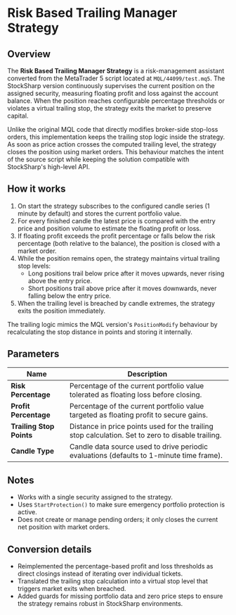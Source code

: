 # Risk Based Trailing Manager Strategy

## Overview
The **Risk Based Trailing Manager Strategy** is a risk-management assistant converted from the MetaTrader 5 script located at `MQL/44099/test.mq5`. The StockSharp version continuously supervises the current position on the assigned security, measuring floating profit and loss against the account balance. When the position reaches configurable percentage thresholds or violates a virtual trailing stop, the strategy exits the market to preserve capital.

Unlike the original MQL code that directly modifies broker-side stop-loss orders, this implementation keeps the trailing stop logic inside the strategy. As soon as price action crosses the computed trailing level, the strategy closes the position using market orders. This behaviour matches the intent of the source script while keeping the solution compatible with StockSharp's high-level API.

## How it works
1. On start the strategy subscribes to the configured candle series (1 minute by default) and stores the current portfolio value.
2. For every finished candle the latest price is compared with the entry price and position volume to estimate the floating profit or loss.
3. If floating profit exceeds the profit percentage or falls below the risk percentage (both relative to the balance), the position is closed with a market order.
4. While the position remains open, the strategy maintains virtual trailing stop levels:
   - Long positions trail below price after it moves upwards, never rising above the entry price.
   - Short positions trail above price after it moves downwards, never falling below the entry price.
5. When the trailing level is breached by candle extremes, the strategy exits the position immediately.

The trailing logic mimics the MQL version's `PositionModify` behaviour by recalculating the stop distance in points and storing it internally.

## Parameters
| Name | Description |
| ---- | ----------- |
| **Risk Percentage** | Percentage of the current portfolio value tolerated as floating loss before closing. |
| **Profit Percentage** | Percentage of the current portfolio value targeted as floating profit to secure gains. |
| **Trailing Stop Points** | Distance in price points used for the trailing stop calculation. Set to zero to disable trailing. |
| **Candle Type** | Candle data source used to drive periodic evaluations (defaults to 1-minute time frame). |

## Notes
- Works with a single security assigned to the strategy.
- Uses `StartProtection()` to make sure emergency portfolio protection is active.
- Does not create or manage pending orders; it only closes the current net position with market orders.

## Conversion details
- Reimplemented the percentage-based profit and loss thresholds as direct closings instead of iterating over individual tickets.
- Translated the trailing stop calculation into a virtual stop level that triggers market exits when breached.
- Added guards for missing portfolio data and zero price steps to ensure the strategy remains robust in StockSharp environments.
